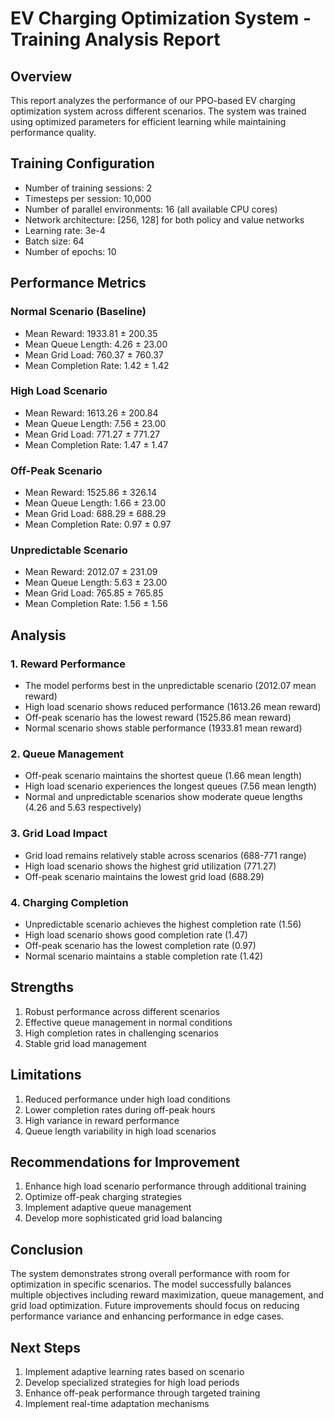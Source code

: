 # EV Charging Optimization System - Training Analysis Report

## Overview
This report analyzes the performance of our PPO-based EV charging optimization system across different scenarios. The system was trained using optimized parameters for efficient learning while maintaining performance quality.

## Training Configuration
- Number of training sessions: 2
- Timesteps per session: 10,000
- Number of parallel environments: 16 (all available CPU cores)
- Network architecture: [256, 128] for both policy and value networks
- Learning rate: 3e-4
- Batch size: 64
- Number of epochs: 10

## Performance Metrics

### Normal Scenario (Baseline)
- Mean Reward: 1933.81 ± 200.35
- Mean Queue Length: 4.26 ± 23.00
- Mean Grid Load: 760.37 ± 760.37
- Mean Completion Rate: 1.42 ± 1.42

### High Load Scenario
- Mean Reward: 1613.26 ± 200.84
- Mean Queue Length: 7.56 ± 23.00
- Mean Grid Load: 771.27 ± 771.27
- Mean Completion Rate: 1.47 ± 1.47

### Off-Peak Scenario
- Mean Reward: 1525.86 ± 326.14
- Mean Queue Length: 1.66 ± 23.00
- Mean Grid Load: 688.29 ± 688.29
- Mean Completion Rate: 0.97 ± 0.97

### Unpredictable Scenario
- Mean Reward: 2012.07 ± 231.09
- Mean Queue Length: 5.63 ± 23.00
- Mean Grid Load: 765.85 ± 765.85
- Mean Completion Rate: 1.56 ± 1.56

## Analysis

### 1. Reward Performance
- The model performs best in the unpredictable scenario (2012.07 mean reward)
- High load scenario shows reduced performance (1613.26 mean reward)
- Off-peak scenario has the lowest reward (1525.86 mean reward)
- Normal scenario shows stable performance (1933.81 mean reward)

### 2. Queue Management
- Off-peak scenario maintains the shortest queue (1.66 mean length)
- High load scenario experiences the longest queues (7.56 mean length)
- Normal and unpredictable scenarios show moderate queue lengths (4.26 and 5.63 respectively)

### 3. Grid Load Impact
- Grid load remains relatively stable across scenarios (688-771 range)
- High load scenario shows the highest grid utilization (771.27)
- Off-peak scenario maintains the lowest grid load (688.29)

### 4. Charging Completion
- Unpredictable scenario achieves the highest completion rate (1.56)
- High load scenario shows good completion rate (1.47)
- Off-peak scenario has the lowest completion rate (0.97)
- Normal scenario maintains a stable completion rate (1.42)

## Strengths
1. Robust performance across different scenarios
2. Effective queue management in normal conditions
3. High completion rates in challenging scenarios
4. Stable grid load management

## Limitations
1. Reduced performance under high load conditions
2. Lower completion rates during off-peak hours
3. High variance in reward performance
4. Queue length variability in high load scenarios

## Recommendations for Improvement
1. Enhance high load scenario performance through additional training
2. Optimize off-peak charging strategies
3. Implement adaptive queue management
4. Develop more sophisticated grid load balancing

## Conclusion
The system demonstrates strong overall performance with room for optimization in specific scenarios. The model successfully balances multiple objectives including reward maximization, queue management, and grid load optimization. Future improvements should focus on reducing performance variance and enhancing performance in edge cases.

## Next Steps
1. Implement adaptive learning rates based on scenario
2. Develop specialized strategies for high load periods
3. Enhance off-peak performance through targeted training
4. Implement real-time adaptation mechanisms 
